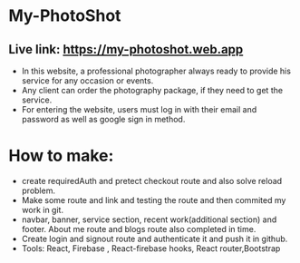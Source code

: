 # My-PhotoShot
## Live link: https://my-photoshot.web.app
* In this website, a professional photographer always ready to provide his service for any occasion or events.
* Any client can order the photography package, if they need to get the service.
* For entering the website, users must log in with their email and password as well as 
google sign in method.

# How to make:
* create requiredAuth and pretect checkout route and also solve reload problem.
* Make some route and link and testing the route and then commited my work in git.
* navbar, banner, service section, recent work(additional section) and footer. About me route and blogs route also completed in time.
* Create login and signout route and authenticate it and push it in github.
* Tools:  React, Firebase , React-firebase hooks, React router,Bootstrap 

